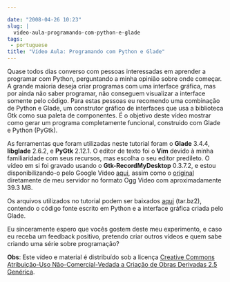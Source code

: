 ```yaml
---

date: "2008-04-26 10:23"
slug: |
  video-aula-programando-com-python-e-glade
tags:
 - portuguese
title: "Vídeo Aula: Programando com Python e Glade"
---
```


Quase todos dias converso com pessoas interessadas em aprender a
programar com Python, perguntando a minha opinião sobre onde começar. A
grande maioria deseja criar programas com uma interface gráfica, mas por
ainda não saber programar, não conseguem visualizar a interface somente
pelo código. Para estas pessoas eu recomendo uma combinação de Python e
Glade, um construtor gráfico de interfaces que usa a biblioteca Gtk como
sua paleta de componentes. É o objetivo deste vídeo mostrar como gerar
um programa completamente funcional, construido com Glade e Python
(PyGtk).

As ferramentas que foram utilizadas neste tutorial foram o **Glade**
3.4.4, **libglade** 2.6.2, e **PyGtk** 2.12.1. O editor de texto foi o
**Vim** devido à minha familiaridade com seus recursos, mas escolha o
seu editor predileto. O vídeo em si foi gravado usando o
**Gtk-RecordMyDesktop** 0.3.7.2, e estou disponibilizando-o pelo Google
Video
[aqui](http://video.google.com/videoplay?docid=5181979964016003560&hl=en),
assim como o [original](http://blog.ogmaciel.com/videos/videoaula01.ogv)
diretamente de meu servidor no formato Ogg Video com aproximadamente
39.3 MB.

Os arquivos utilizados no tutorial podem ser baixados
[aqui](http://blog.ogmaciel.com/files/videoaula01.tar.bz2) (tar.bz2),
contendo o código fonte escrito em Python e a interface gráfica criada
pelo Glade.

Eu sinceramente espero que vocês gostem deste meu experimento, e caso eu
receba um feedback positivo, pretendo criar outros vídeos e quem sabe
criando uma série sobre programação?

**Obs**: Este vídeo e material é distribuído sob a licença [Creative
Commons Atribuição-Uso Não-Comercial-Vedada a Criação de Obras Derivadas
2.5 Genérica](http://creativecommons.org/licenses/by-nc-nd/2.5/deed.pt).
